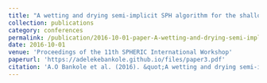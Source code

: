 ```yaml
---
title: "A wetting and drying semi-implicit SPH algorithm for the shallow water equations"
collection: publications
category: conferences
permalink: /publication/2016-10-01-paper-A-wetting-and-drying-semi-implicit-SPH-algorithm-for-the-shallow-water-equations
date: 2016-10-01
venue: 'Proceedings of the 11th SPHERIC International Workshop'
paperurl: 'https://adelekebankole.github.io/files/paper3.pdf'
citation: 'A.O Bankole et al. (2016). &quot;A wetting and drying semi-implicit SPH algorithm for the shallow water equations.&quot; <i>Proceedings of the 11th SPHERIC International Workshop</i>.'
---
```

